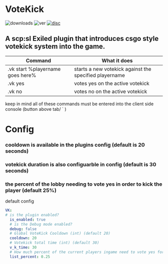 # VoteKick
![downloads](https://img.shields.io/github/downloads/Waltuhs/VoteKick/total?logo=github&style=for-the-badge)
![ver](https://img.shields.io/github/v/release/Waltuhs/VoteKick?include_prereleases&logo=github&style=for-the-badge)
[![disc](https://img.shields.io/discord/1235681501849321482?label=Discord&logo=discord&style=for-the-badge)](https://discord.gg/MQAcPFJRkR)
## A scp:sl Exiled plugin that introduces csgo style votekick system into the game.

| Command | What it does |
| --- | --- |
| .vk start %playername goes here% | starts a new votekick against the specified playername |
| .vk yes | votes yes on the active votekick |
| .vk no | votes no on the active votekick |

keep in mind all of these commands must be entered into the client side console (button above tab/ ` )

# Config
### cooldown is available in the plugins config (default is 20 seconds)
### votekick duration is also configuarble in config (default is 30 seconds)
### the percent of the lobby needing to vote yes in order to kick the player (default 25%)

default config
``` yml
VK:
# is the plugin enabled?
  is_enabled: true
  # is the Debug mode enabled?
  debug: false
  # Global VoteKick Cooldown (int) (default 20)
  cooldown: 20
  # Votekick total time (int) (default 30)
  v_k_time: 30
  # How much percent of the current players ingame need to vote yes for a kick (0.25 = 25%) (default 25%/0.25)
  list_percent: 0.25
  ```




